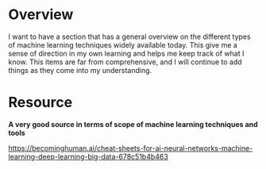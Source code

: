 # Overview
I want to have a section that has a general overview on the different types of machine learning techniques widely available today. This give me a sense of direction in my own learning and helps me keep track of what I know. This items are far from comprehensive, and I will continue to add things as they come into my understanding.


# Resource
**A very good source in terms of scope of machine learning techniques and tools**

https://becominghuman.ai/cheat-sheets-for-ai-neural-networks-machine-learning-deep-learning-big-data-678c51b4b463
